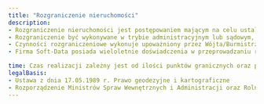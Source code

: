 ```yaml
---
title: "Rozgraniczenie nieruchomości"
description: 
- Rozgraniczenie nieruchomości jest postępowaniem mającym na celu ustalenie granic nieruchomości, gdy stały się one sporne, lub kiedy nie można stwierdzić stanu prawnego. 
- Rozgraniczenie być wykonywane w trybie administracyjnym lub sądowym, na wniosek zainteresowanych stron lub z urzędu. 
- Czynności rozgraniczeniowe wykonuje upoważniony przez Wójta/Burmistrza/Prezydenta Miasta geodeta uprawniony, w obecności zainteresowanych stron postępowania. Na gruncie sporządzany jest protokół graniczny lub akt ugody. Procedurę rozgraniczeniową kończy wydanie decyzji Wójta/Burmistrza/Prezydenta Miasta lub przekazanie sprawy do rozpatrzenia przez sąd.
- Firma Soft-Data posiada wieloletnie doświadczenia w przeprowadzaniu rozgraniczeń nieruchomości, jak i niezbędne uprawnienia geodezyjne.

time: Czas realizacji zależny jest od ilości punktów granicznych oraz prac urzędów
legalBasis:
- Ustawa z dnia 17.05.1989 r. Prawo geodezyjne i kartograficzne 
- Rozporządzenie Ministrów Spraw Wewnętrznych i Administracji oraz Rolnictwa i Gospodarki Żywnościowej z dnia 14 kwietnia 1999 r. w sprawie rozgraniczania nieruchomości
---
```

